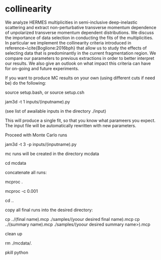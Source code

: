 # collinearity
We analyze HERMES multiplicities in semi-inclusive deep-inelastic scattering and extract non-perturbative transverse momentum dependence of unpolarized transverse momentum dependent distributions. We discuss the importance of data selection in conducting the fits of the multiplicities.  In particular   we implement   the  collinearity criteria introduced in reference~\cite{Boglione:2016bph} that allow us to study the effects of selecting data   that is  predominantly in the current fragmentation region.  We compare our parameters to previous extractions in order to better interpret our results.  We also give an outlook on what impact this criteria can have for on-going and future experiments.


If you want to produce MC results on your own (using different cuts if need be)
do the following:

source setup.bash, or source setup.csh

jam3d -t 1 inputs/(inputname).py
  
(see list of awailable inputs in the directory ./input)
  
This will produce a single fit, so that you know what parameers you expect.
The input file will be automatically rewritten with new parameters.

Proceed with Monte Carlo runs

jam3d -t 3 -p inputs/(inputname).py
  
mc runs will be created in the directory mcdata

cd mcdata

concatenate all runs:

mcproc .

mcproc -c 0.001

cd ..

copy all final runs into the desired directory:

cp ../(final name).mcp ./samples/(yoour desired final name).mcp
cp ../(summary name).mcp ./samples/(yoour desired summary name>).mcp  
  
clean up

rm ./mcdata/*.*

pkill python

  
